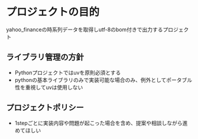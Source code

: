 # プロジェクトの目的
yahoo_financeの時系列データを取得しutf-8のbom付きで出力するプロジェクト

## ライブラリ管理の方針
- Pythonプロジェクトではuvを原則必須とする
- pythonの基本ライブラリのみで実装可能な場合のみ、例外としてポータブル性を重視してuvは使用しない

## プロジェクトポリシー
- 1stepごとに実装内容や問題が起こった場合を含め、提案や相談しながら進めてほしい